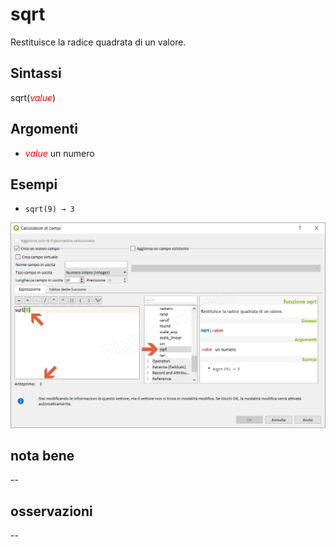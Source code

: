 # sqrt

Restituisce la radice quadrata di un valore.

## Sintassi

sqrt(_<span style="color:red;">value</span>_)

## Argomenti

* _<span style="color:red;">value</span>_ un numero

## Esempi

* `sqrt(9) → 3`

![](/img/matematica/sqrt/sqrt1.png)

## nota bene

--

## osservazioni

--
